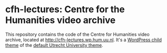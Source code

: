 # cfh-lectures: Centre for the Humanities video archive

This repository contains the code of the Centre for Humanities video archive, located at http://cfh-lectures.wp.hum.uu.nl. 
It's a [WordPress child theme](https://codex.wordpress.org/Child_Themes) of the [default Utrecht University theme](https://github.com/frietboer/UU2014).

